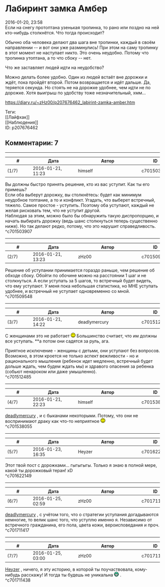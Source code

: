 Лабиринт замка Амбер
====================

  
2016-01-20, 23:58  
 Если на снегу протоптана узенькая тропинка, то рано или поздно на ней кто-нибудь столкнётся. Что тогда происходит?   
   
 Обычно оба человека делают два шага вне тропинки, каждый в своём направлении -- и вот они уже разминулись! При этом на саму тропинку в этот момент не наступает никто. Это очень неудобно. Потому что тропинка утоптана, а то что сбоку -- нет.   
   
 Что же заставляет людей идти на неудобство?   
   
 Можно делать более удобно. Один из людей встаёт вне дорожки и ждёт, пока пройдёт второй. Потом возвращается и идёт дальше. Да, теряется секунда. Но стоять не на дорожке удобнее, чем идти не по дорожке. Хотя выигрыш по удобству тоже незначительный, хмм...   
  
<https://diary.ru/~zHz00/p207676462_labirint-zamka-amber.htm>  
  
Теги:  
[[Лайфхак]]  
[[Наблюдения]]  
ID: p207676462  


Комментарии: 7
--------------

  


---



|         #         |              Дата              |                     Автор                     |           ID           |
| --- | --- | --- | --- |
| (1/7) | 2016-01-21, 11:23 | himself | c701503907 |

  
 Вы должны быстро принять решение, кто из вас уступит. Как ты его примешь?   
 Если оба выберут дорожку, вы столкнётесь: будет как минимум неудобное топтание, а то и конфликт. Угадать, что выберет встречный, тяжело. Самое простое - уступить. Поэтому оба уступают, каждый не желая рисковать тем, что не уступит другой.   
 Наблюдая за этим, можно было бы обнаружить такую диспропорцию, и начать выбирать дорожку (ведь шанс столкнуться теперь существенно ниже). Но так делают редко, потому, что это нарушит справедливость.   
 ^c701503907

---



|         #         |              Дата              |                     Автор                     |           ID           |
| --- | --- | --- | --- |
| (2/7) | 2016-01-21, 13:23 | zHz00 | c701509548 |

  
 Решение об уступании принимается гораздо раньше, чем решение об обходе сбоку. Обойти по обочине можно на расстоянии 1 шаг и не столкнуться. А если уступать за 5 шагов, то встречный будет видеть, что ему уступают. У меня пока небольшая статистика, но МНЕ уступать удобнее, и встречный не уступает одновременно со мной.   
 ^c701509548

---



|         #         |              Дата              |                     Автор                     |           ID           |
| --- | --- | --- | --- |
| (3/7) | 2016-01-21, 14:22 | deadlymercury | c701512485 |

  
 С женщинами это не работает ![:)](pics/3.gif) Большинство считает, что им должны все уступать. \*\*а потом они садятся за руль, ага.   
   
 Приятное исключение - женщины с детьми, они уступают без вопросов. Возможно, в этом кроется не только аспект вежливости - но и рационального мышления (ребенок идет медленно, встречный будет дольше ждать, чем будем ждать мы) и здравого опасения за ребенка (собьют ненароком или даже умышленно).   
 ^c701512485

---



|         #         |              Дата              |                     Автор                     |           ID           |
| --- | --- | --- | --- |
| (4/7) | 2016-01-21, 22:23 | himself | c701538055 |

  
  [deadlymercury](http://crazysupp.diary.ru "Записки безумного саппорта")  , и с быканами некоторыми. Потому, что они не воспринимают драку как что-то неприятное ![:)](pics/3.gif)   
 ^c701538055

---



|         #         |              Дата              |                     Автор                     |           ID           |
| --- | --- | --- | --- |
| (5/7) | 2016-01-23, 16:35 | Heyzer | c701622149 |

  
 Этот твой пост с дорожками... гыгыгыгы. Только я знаю в полной мере, какой ты дорожковый теран! xD   
 ^c701622149

---



|         #         |              Дата              |                     Автор                     |           ID           |
| --- | --- | --- | --- |
| (6/7) | 2016-01-25, 02:59 | zHz00 | c701711417 |

  
  [deadlymercury](http://crazysupp.diary.ru "Записки безумного саппорта")  , с учётом того, что о стратегии уступания догадываются немногие, то велик шанс того, что уступлю именно я. Независимо от встречного гражданина, его пола, цвета кожи, вероисповедания и проч.   
 ^c701711417

---



|         #         |              Дата              |                     Автор                     |           ID           |
| --- | --- | --- | --- |
| (7/7) | 2016-01-25, 03:00 | zHz00 | c701711438 |

  
  [Heyzer](http://heyzero.diary.ru "Doctor Online")  , ничего, я эту историю, в которой ты поучаствовала, кому-нибудь расскажу! И тогда ты будешь не уникальна ![:D](pics/1131.gif) .   
 ^c701711438